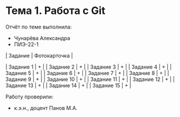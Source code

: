 # Тема 1. Работа с Git
Отчёт по теме выполнила:
  - Чунарёва Александра 
  - ПИЭ-22-1

| Задание | Фотокарточка |

| Задание 1 | + | 
| Задание 2 | + | 
| Задание 3 | + | 
| Задание 4 | + | 
| Задание 5 | + | 
| Задание 6 | + | 
| Задание 7 | + | 
| Задание 8 | + | 
| Задание 9 | + | 
| Задание 10 | + | 
| Задание 11 | + | 
| Задание 12 | + | 
| Задание 13 | + |
| Задание 14 | + | 
| Задание 15 | + | 

Работу проверили:
- к.э.н., доцент Панов М.А.
